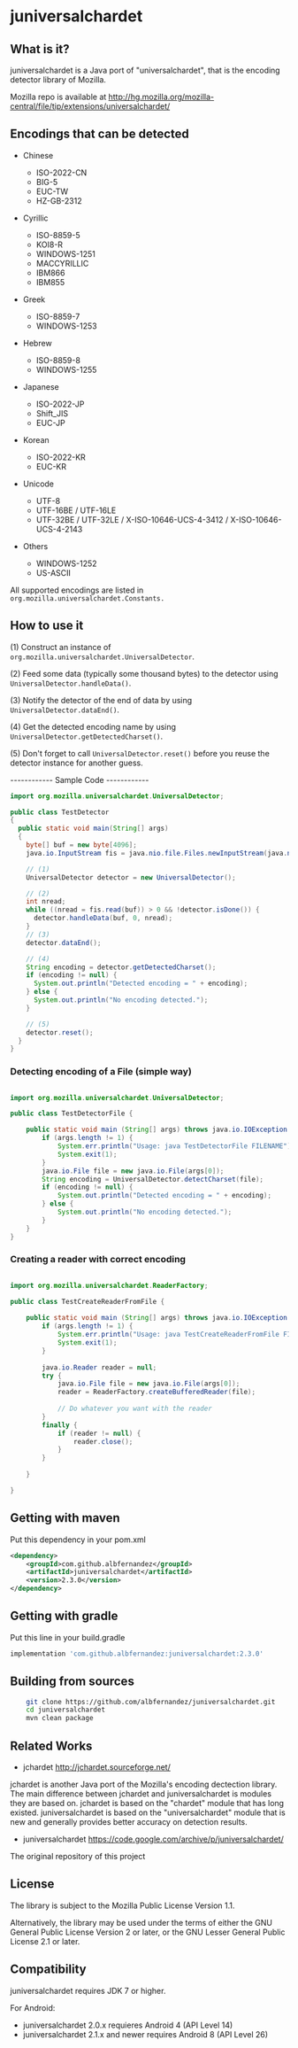 # juniversalchardet


## What is it?

juniversalchardet is a Java port of "universalchardet",
that is the encoding detector library of Mozilla.

Mozilla repo is available at 
http://hg.mozilla.org/mozilla-central/file/tip/extensions/universalchardet/



## Encodings that can be detected

- Chinese
  - ISO-2022-CN
  - BIG-5
  - EUC-TW
  - HZ-GB-2312

- Cyrillic
  - ISO-8859-5
  - KOI8-R
  - WINDOWS-1251
  - MACCYRILLIC
  - IBM866
  - IBM855

- Greek
  - ISO-8859-7
  - WINDOWS-1253

- Hebrew
  - ISO-8859-8
  - WINDOWS-1255

- Japanese
  - ISO-2022-JP
  - Shift_JIS
  - EUC-JP

- Korean
  - ISO-2022-KR
  - EUC-KR

- Unicode
  - UTF-8
  - UTF-16BE / UTF-16LE
  - UTF-32BE / UTF-32LE / X-ISO-10646-UCS-4-3412 / X-ISO-10646-UCS-4-2143

- Others
  - WINDOWS-1252
  - US-ASCII

All supported encodings are listed in ``org.mozilla.universalchardet.Constants.``


## How to use it

(1) Construct an instance of ``org.mozilla.universalchardet.UniversalDetector``.

(2) Feed some data (typically some thousand bytes) to the detector
    using ``UniversalDetector.handleData()``.
    
(3) Notify the detector of the end of data by using
    ``UniversalDetector.dataEnd()``.
    
(4) Get the detected encoding name by using
    ``UniversalDetector.getDetectedCharset()``.
    
(5) Don't forget to call ``UniversalDetector.reset()`` before you reuse
    the detector instance for another guess.


------------ Sample Code ------------

```java
import org.mozilla.universalchardet.UniversalDetector;

public class TestDetector
{
  public static void main(String[] args)
  {
    byte[] buf = new byte[4096];
    java.io.InputStream fis = java.nio.file.Files.newInputStream(java.nio.file.Paths.get("test.txt"));

    // (1)
    UniversalDetector detector = new UniversalDetector();

    // (2)
    int nread;
    while ((nread = fis.read(buf)) > 0 && !detector.isDone()) {
      detector.handleData(buf, 0, nread);
    }
    // (3)
    detector.dataEnd();

    // (4)
    String encoding = detector.getDetectedCharset();
    if (encoding != null) {
      System.out.println("Detected encoding = " + encoding);
    } else {
      System.out.println("No encoding detected.");
    }

    // (5)
    detector.reset();
  }
}
```

### Detecting encoding of a File (simple way)

```java

import org.mozilla.universalchardet.UniversalDetector;

public class TestDetectorFile {

	public static void main (String[] args) throws java.io.IOException {
		if (args.length != 1) {
			System.err.println("Usage: java TestDetectorFile FILENAME");
			System.exit(1);
		}
		java.io.File file = new java.io.File(args[0]);
		String encoding = UniversalDetector.detectCharset(file);
		if (encoding != null) {
			System.out.println("Detected encoding = " + encoding);
		} else {
			System.out.println("No encoding detected.");
		}
	}
}

```

### Creating a reader with correct encoding


```java

import org.mozilla.universalchardet.ReaderFactory;

public class TestCreateReaderFromFile {
	
	public static void main (String[] args) throws java.io.IOException {
		if (args.length != 1) {
			System.err.println("Usage: java TestCreateReaderFromFile FILENAME");
			System.exit(1);
		}
	
		java.io.Reader reader = null;
		try {
			java.io.File file = new java.io.File(args[0]);
			reader = ReaderFactory.createBufferedReader(file);
			
			// Do whatever you want with the reader
		}
		finally {
			if (reader != null) {
				reader.close();
			}
		}
		
	}

}

```


## Getting with maven

Put this dependency in your pom.xml

```xml
<dependency>
	<groupId>com.github.albfernandez</groupId>
	<artifactId>juniversalchardet</artifactId>
	<version>2.3.0</version>
</dependency>

```

## Getting with gradle

Put this line in your build.gradle

```groovy
implementation 'com.github.albfernandez:juniversalchardet:2.3.0'
```

## Building from sources

```bash
    git clone https://github.com/albfernandez/juniversalchardet.git
    cd juniversalchardet
    mvn clean package
```

## Related Works

- jchardet  http://jchardet.sourceforge.net/

jchardet is another Java port of the Mozilla's encoding dectection library.
The main difference between jchardet and juniversalchardet is modules
they are based on. jchardet is based on the "chardet" module that has
long existed. juniversalchardet is based on the "universalchardet" module
that is new and generally provides better accuracy on detection results.

- juniversalchardet  https://code.google.com/archive/p/juniversalchardet/

The original repository of this project

## License

The library is subject to the Mozilla Public License Version 1.1.

Alternatively, the library may be used under the terms of either
the GNU General Public License Version 2 or later, or the GNU
Lesser General Public License 2.1 or later.

## Compatibility


juniversalchardet requires JDK 7 or higher.

For Android:

- juniversalchardet 2.0.x requieres Android 4 (API Level 14)
- juniversalchardet 2.1.x and newer requires Android 8 (API Level 26)
